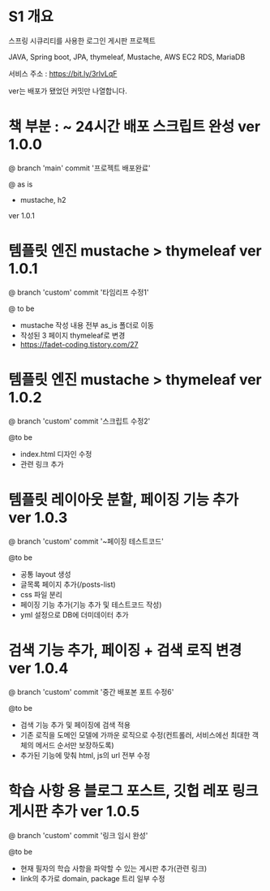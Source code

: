 # S1 개요
스프링 시큐리티를 사용한 로그인 게시판 프로젝트

JAVA, Spring boot, JPA, thymeleaf, Mustache, AWS EC2 RDS, MariaDB

서비스 주소 : https://bit.ly/3rlvLqF

ver는 배포가 됐었던 커밋만 나열합니다.


# 책 부분 : ~ 24시간 배포 스크립트 완성 ver 1.0.0
@ branch 'main' commit '프로젝트 배포완료'


@ as is
- mustache, h2

ver 1.0.1
# 템플릿 엔진 mustache > thymeleaf ver 1.0.1
@ branch 'custom' commit '타임리프 수정1'

@ to be
- mustache 작성 내용 전부 as_is 폴더로 이동
- 작성된 3 페이지 thymeleaf로 변경
- https://fadet-coding.tistory.com/27

# 템플릿 엔진 mustache > thymeleaf ver 1.0.2
@ branch 'custom' commit '스크립트 수정2'

@to be
- index.html 디자인 수정
- 관련 링크 추가

# 템플릿 레이아웃 분할, 페이징 기능 추가 ver 1.0.3
@ branch 'custom' commit '~페이징 테스트코드'

@to be
- 공통 layout 생성
- 글목록 페이지 추가(/posts-list)
- css 파일 분리
- 페이징 기능 추가(기능 추가 및 테스트코드 작성)
- yml 설정으로 DB에 더미데이터 추가

# 검색 기능 추가, 페이징 + 검색 로직 변경 ver 1.0.4
@ branch 'custom' commit '중간 배포본 포트 수정6'

@to be
- 검색 기능 추가 및 페이징에 검색 적용
- 기존 로직을 도메인 모델에 가까운 로직으로 수정(컨트롤러, 서비스에선 최대한 객체의 메서드 순서만 보장하도록)
- 추가된 기능에 맞춰 html, js의 url 전부 수정

# 학습 사항 용 블로그 포스트, 깃헙 레포 링크 게시판 추가  ver 1.0.5
@ branch 'custom' commit '링크 임시 완성'

@to be
- 현재 필자의 학습 사항을 파악할 수 있는 게시판 추가(관련 링크)
- link의 추가로 domain, package 트리 일부 수정
